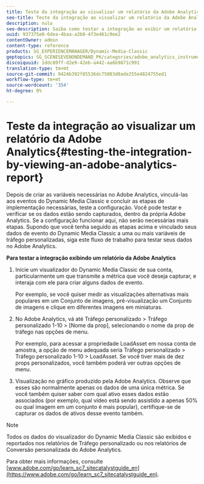 ```yaml
---
title: Teste da integração ao visualizar um relatório da Adobe Analytics
seo-title: Teste da integração ao visualizar um relatório da Adobe Analytics
description: nulo
seo-description: Saiba como testar a integração ao exibir um relatório da Adobe Analytics.
uuid: 937375e0-6dea-4baa-a2b0-4f3e461c9ee2
contentOwner: admin
content-type: reference
products: SG_EXPERIENCEMANAGER/Dynamic-Media-Classic
geptopics: SG_SCENESEVENONDEMAND_PK/categories/adobe_analytics_instrumentation_kit
discoiquuid: 1ddc89ff-d2e9-42eb-a442-aa6b9871c991
translation-type: tm+mt
source-git-commit: 9424b392f85536dc75083d0ade255e4824755ed1
workflow-type: tm+mt
source-wordcount: '354'
ht-degree: 0%

---
```



# Teste da integração ao visualizar um relatório da Adobe Analytics{#testing-the-integration-by-viewing-an-adobe-analytics-report}

Depois de criar as variáveis necessárias no Adobe Analytics, vinculá-las aos eventos do Dynamic Media Classic e concluir as etapas de implementação necessárias, teste a configuração. Você pode testar e verificar se os dados estão sendo capturados, dentro da própria Adobe Analytics. Se a configuração funcionar aqui, não serão necessárias mais etapas. Supondo que você tenha seguido as etapas acima e vinculado seus dados de evento do Dynamic Media Classic a uma ou mais variáveis de tráfego personalizadas, siga este fluxo de trabalho para testar seus dados no Adobe Analytics.

**Para testar a integração exibindo um relatório da Adobe Analytics**

1. Inicie um visualizador do Dynamic Media Classic de sua conta, particularmente um que transmite a métrica que você deseja capturar, e interaja com ele para criar alguns dados de evento.

   Por exemplo, se você quiser medir as visualizações alternativas mais populares em um Conjunto de imagens, pré-visualização um Conjunto de imagens e clique em diferentes imagens em miniaturas.

1. No Adobe Analytics, vá até Tráfego personalizado > Tráfego personalizado 1-10 > [Nome da prop], selecionando o nome da prop de tráfego nas opções de menu.

   Por exemplo, para acessar a propriedade LoadAsset em nossa conta de amostra, a opção de menu adequada seria Tráfego personalizado > Tráfego personalizado 1-10 > LoadAsset. Se você tiver mais de dez props personalizados, você também poderá ver outras opções de menu.

1. Visualização no gráfico produzido pela Adobe Analytics. Observe que esses são normalmente apenas os dados de uma única métrica. Se você também quiser saber com qual ativo esses dados estão associados (por exemplo, qual vídeo está sendo assistido a apenas 50% ou qual imagem em um conjunto é mais popular), certifique-se de capturar os dados de ativos desse evento também.

>[!NOTE]
>
>Todos os dados do visualizador do Dynamic Media Classic são exibidos e reportados nos relatórios de Tráfego personalizado ou nos relatórios de Conversão personalizada do Adobe Analytics.

Para obter mais informações, consulte [www.adobe.com/go/learn_sc7_sitecatalystguide_en](https://www.adobe.com/go/learn_sc7_sitecatalystguide_en).
